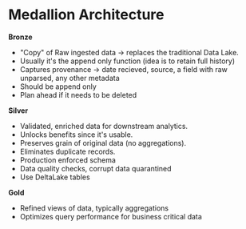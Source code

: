 # Medallion Architecture

**Bronze**
* "Copy" of Raw ingested data -> replaces the traditional Data Lake. 
* Usually it's the append only function (idea is to retain full history)
* Captures provenance -> date recieved, source, a field with raw unparsed, any other metadata
* Should be append only
* Plan ahead if it needs to be deleted

**Silver**

* Validated, enriched data for downstream analytics.
* Unlocks benefits since it's usable. 
* Preserves grain of original data (no aggregations). 
* Eliminates duplicate records. 
* Production enforced schema
* Data quality checks, corrupt data quarantined
* Use DeltaLake tables

**Gold**
* Refined views of data, typically aggregations
* Optimizes query performance for business critical data